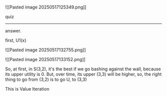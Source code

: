 
![[Pasted image 20250517125349.png]]

quiz

---------

answer.

first, U1(x)

![[Pasted image 20250517132755.png]]

![[Pasted image 20250517133152.png]]


So, at first, in S(3,2), it's the best if we go bashing against the wall, because its upper utility is 0. But, over time, its upper (3,3) will be higher, so, the right thing to go from (3,2) is to go U, to (3,3)

This is Value Iteration


